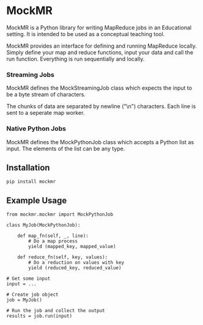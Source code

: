 # MockMR

MockMR is a Python library for writing MapReduce jobs in an Educational setting. It is intended to be used as a conceptual teaching tool.

MockMR provides an interface for defining and running MapReduce locally. Simply define your map and reduce functions, input your data and call the run function. Everything is run sequentially and locally.

### Streaming Jobs

MockMR defines the MockStreamingJob class which expects the input to be a byte stream of characters.

The chunks of data are separated by newline ("\n") characters. Each line is sent to a seperate map worker.

### Native Python Jobs

MockMR defines the MockPythonJob class which accepts a Python list as input. The elements of the list can be any type.

## Installation

    pip install mockmr

## Example Usage

    from mockmr.mockmr import MockPythonJob

    class MyJob(MockPythonJob):

        def map_fn(self, _, line):
            # Do a map process
            yield (mapped_key, mapped_value)

        def reduce_fn(self, key, values):
            # Do a reduction on values with key 
            yield (reduced_key, reduced_value)
    
    # Get some input
    input = ...
    
    # Create job object
    job = MyJob()
    
    # Run the job and collect the output
    results = job.run(input)
